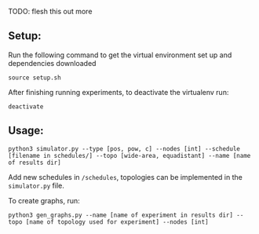 TODO: flesh this out more

## Setup:
Run the following command to get the virtual environment set up and dependencies downloaded
```
source setup.sh
```

After finishing running experiments, to deactivate the virtualenv run:
```
deactivate
```

## Usage:
```
python3 simulator.py --type [pos, pow, c] --nodes [int] --schedule [filename in schedules/] --topo [wide-area, equadistant] --name [name of results dir]
```

Add new schedules in `/schedules`, topologies can be implemented in the `simulator.py` file.  

To create graphs, run:
```
python3 gen_graphs.py --name [name of experiment in results dir] --topo [name of topology used for experiment] --nodes [int] 
```
